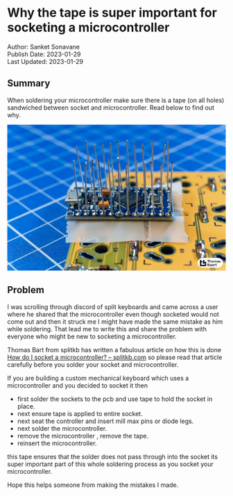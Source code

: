 # Why the tape is super important for socketing a microcontroller

Author: Sanket Sonavane   
Publish Date: 2023-01-29  
Last Updated: 2023-01-29  

## Summary
When soldering your microcontroller make sure there is a tape (on all holes) sandwiched between socket and microcontroller. Read below to find out why. 

![](/assets/img/tape-socket-mc/socket-legs.jpg)

## Problem 
I was scrolling through discord of split keyboards and came across a user where he shared that the microcontroller even though socketed would not come out and then it struck me I might have made the same mistake as him while soldering. That lead me to write this and share the problem with everyone who might be new to socketing a microcontroller.

Thomas Bart from splitkb has written a fabulous article on how this is done [How do I socket a microcontroller? – splitkb.com](https://docs.splitkb.com/hc/en-us/articles/360011263059-How-do-I-socket-a-microcontroller-) so please read that article carefully before you solder your socket and microcontroller.

If you are building a custom mechanical keyboard which uses a microcontroller and you decided to socket it then 
- first solder the sockets to the pcb and use tape to hold the socket in place.
- next ensure tape is applied to entire socket.
- next seat the controller and insert mill max pins or diode legs.
- next solder the microcontroller.
- remove the microcontroller , remove the tape.
- reinsert the microcontroller.

this tape ensures that the solder does not pass through into the socket its super important part of this whole soldering process as you socket your microcontroller.

Hope this helps someone from making the mistakes I made.